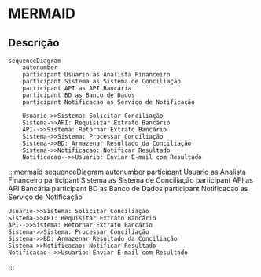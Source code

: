 # MERMAID

## Descrição

```mermaid
sequenceDiagram
    autonumber
    participant Usuario as Analista Financeiro
    participant Sistema as Sistema de Conciliação
    participant API as API Bancária
    participant BD as Banco de Dados
    participant Notificacao as Serviço de Notificação

    Usuario->>Sistema: Solicitar Conciliação
    Sistema->>API: Requisitar Extrato Bancário
    API-->>Sistema: Retornar Extrato Bancário
    Sistema->>Sistema: Processar Conciliação
    Sistema->>BD: Armazenar Resultado da Conciliação
    Sistema->>Notificacao: Notificar Resultado
    Notificacao-->>Usuario: Enviar E-mail com Resultado
```

:::mermaid
sequenceDiagram
    autonumber
    participant Usuario as Analista Financeiro
    participant Sistema as Sistema de Conciliação
    participant API as API Bancária
    participant BD as Banco de Dados
    participant Notificacao as Serviço de Notificação

    Usuario->>Sistema: Solicitar Conciliação
    Sistema->>API: Requisitar Extrato Bancário
    API-->>Sistema: Retornar Extrato Bancário
    Sistema->>Sistema: Processar Conciliação
    Sistema->>BD: Armazenar Resultado da Conciliação
    Sistema->>Notificacao: Notificar Resultado
    Notificacao-->>Usuario: Enviar E-mail com Resultado
:::
